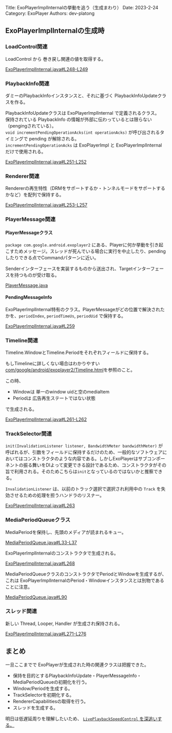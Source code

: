 Title: ExoPlayerImplInternalの挙動を追う（生成まわり）
Date: 2023-2-24
Category: ExoPlayer
Authors: dev-platong

## ExoPlayerImplInternalの生成時

### LoadControl関連

LoadControl から 巻き戻し関連の値を取得する。

[ExoPlayerImplInternal.java#L248-L249](https://github.com/google/ExoPlayer/blob/r2.16.1/library/core/src/main/java/com/google/android/exoplayer2/ExoPlayerImplInternal.java#L248-L249)

### PlaybackInfo関連

ダミーのPlaybackInfoインスタンスと、それに基づく PlaybackInfoUpdateクラスを作る。

PlaybackInfoUpdateクラスは ExoPlayerImplInternal で定義されるクラス。  
保持されている PlaybackInfo の情報が外部に伝わっているとは限らない（pengingされている）。  
`void incrementPendingOperationAcks(int operationAcks)` が呼び出されるタイミングで pending が解除される。  
`incrementPendingOperationAcks` は ExoPlayerImpl と ExoPlayerImplInternal だけで使用される。

[ExoPlayerImplInternal.java#L251-L252](https://github.com/google/ExoPlayer/blob/r2.16.1/library/core/src/main/java/com/google/android/exoplayer2/ExoPlayerImplInternal.java#L251-L252)

### Renderer関連

Rendererの再生特性（DRMをサポートするか・トンネルモードをサポートするかなど）を配列で保持する。

[ExoPlayerImplInternal.java#L253-L257](https://github.com/google/ExoPlayer/blob/r2.16.1/library/core/src/main/java/com/google/android/exoplayer2/ExoPlayerImplInternal.java#L253-L257)

### PlayerMessage関連

#### PlayerMessageクラス

`package com.google.android.exoplayer2` にある、Playerに何か挙動を引き起こすためメッセージ。スレッドが死んでいる場合に実行を中止したり、pendingしたりできる点でCommandパターンに近い。

Senderインターフェースを実装するものから送出され、Targetインターフェースを持つものが受け取る。

[PlayerMessage.java](https://github.com/google/ExoPlayer/blob/r2.16.1/library/core/src/main/java/com/google/android/exoplayer2/PlayerMessage.java)

#### PendingMessageInfo

ExoPlayerImplInternal特有のクラス。PlayerMessageがどの位置で解決されたかを、`periodIndex`, `periodTimeUs`, `periodUid` で保持する。

[ExoPlayerImplInternal.java#L259](https://github.com/google/ExoPlayer/blob/r2.16.1/library/core/src/main/java/com/google/android/exoplayer2/ExoPlayerImplInternal.java#L259)

### Timeline関連

Timeline.WindowとTimeline.Periodをそれぞれフィールドに保持する。

もしTimelineに詳しくない場合はわかりやすい[com/google/android/exoplayer2/Timeline.html](https://exoplayer.dev/doc/reference/com/google/android/exoplayer2/Timeline.html)を参照のこと。

この時、

- Windowは 単一のwindow uidと空のmediaItem
- Periodは 広告再生ステートではない状態

で生成される。

[ExoPlayerImplInternal.java#L261-L262](https://github.com/google/ExoPlayer/blob/r2.16.1/library/core/src/main/java/com/google/android/exoplayer2/ExoPlayerImplInternal.java#L261-L262)

### TrackSelector関連

`init(InvalidationListener listener, BandwidthMeter bandwidthMeter)` が呼ばれるが、引数をフィールドに保持するだけのため、一般的なソフトウェアにおいてはコンストラクタのような内容である。しかしExoPlayerはサブコンポーネントの振る舞いをDIよって変更できる設計であるため、コンストラクタがその旨で利用される。そのためこちらは`init`となっているのではないかと推察できる。

`InvalidationListener` は、以前のトラック選択で選択され利用中の `Track` を失効させるための処理を担うハンドラのリスナー。

[ExoPlayerImplInternal.java#L263](https://github.com/google/ExoPlayer/blob/r2.16.1/library/core/src/main/java/com/google/android/exoplayer2/ExoPlayerImplInternal.java#L263)

### MediaPeriodQueueクラス

MediaPeriodを保持し、先頭のメディアが読まれるキュー。

[MediaPeriodQueue.java#L33-L37](https://github.com/google/ExoPlayer/blob/029a2b27cbdc27cf9d51d4a73ebeb503968849f6/library/core/src/main/java/com/google/android/exoplayer2/MediaPeriodQueue.java#L33-L37)

ExoPlayerImplInternalのコンストラクタで生成される。

[ExoPlayerImplInternal.java#L268](https://github.com/google/ExoPlayer/blob/r2.16.1/library/core/src/main/java/com/google/android/exoplayer2/ExoPlayerImplInternal.java#L268)


MediaPeriodQueueクラスのコンストラクタでPeriodとWindowを生成するが、これは ExoPlayerImplInternalのPeriod・Windowインスタンスとは別物であることに注意。

[MediaPeriodQueue.java#L90](https://github.com/google/ExoPlayer/blob/029a2b27cbdc27cf9d51d4a73ebeb503968849f6/library/core/src/main/java/com/google/android/exoplayer2/MediaPeriodQueue.java#L90)

### スレッド関連

新しい Thread, Looper, Handler が生成され保持される。

[ExoPlayerImplInternal.java#L271-L276](https://github.com/google/ExoPlayer/blob/r2.16.1/library/core/src/main/java/com/google/android/exoplayer2/ExoPlayerImplInternal.java#L271-L276)

## まとめ

一旦ここまでで ExoPlayerが生成された時の関連クラスは把握できた。

- 保持を目的とするPlaybackInfoUpdate・PlayerMessageInfo・MediaPeriodQueueの初期化を行う。
- Window/Periodを生成する。
- TrackSelectorを初期化する。
- RendererCapabilitiesの取得を行う。
- スレッドを生成する。

明日は低遅延周りを理解したいため、 [`LivePlaybackSpeedControl` を深追いする。](./exoplayer_live_playback_speed_control.md)